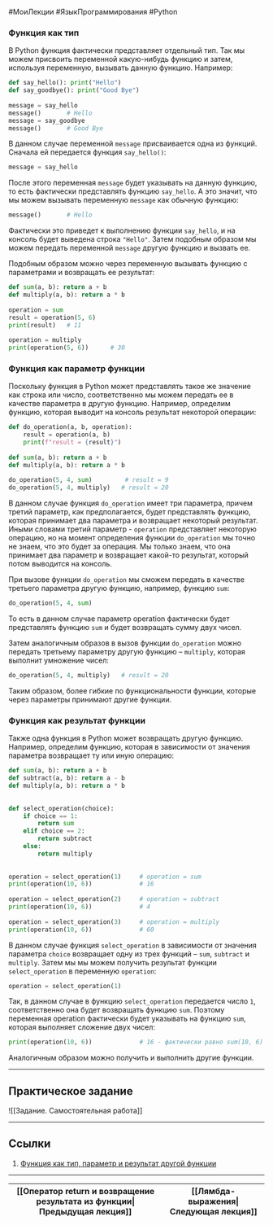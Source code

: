 #МоиЛекции #ЯзыкПрограммирования #Python 

### Функция как тип

В Python функция фактически представляет отдельный тип. Так мы можем присвоить переменной какую-нибудь функцию и затем, используя переменную, вызывать данную функцию. Например:

```python
def say_hello(): print("Hello")
def say_goodbye(): print("Good Bye")
 
message = say_hello
message()       # Hello
message = say_goodbye
message()       # Good Bye
```

В данном случае переменной `message` присваивается одна из функций. Сначала ей передается функция `say_hello()`:

```python
message = say_hello
```

После этого переменная `message` будет указывать на данную функцию, то есть фактически представлять функцию `say_hello`. А это значит, что мы можем вызывать переменную `message` как обычную функцию:

```python
message()       # Hello
```

Фактически это приведет к выполнению функции `say_hello`, и на консоль будет выведена строка `"Hello"`. Затем подобным образом мы можем передать переменной `message` другую функцию и вызвать ее.

Подобным образом можно через переменную вызывать функцию с параметрами и возвращать ее результат:

```python
def sum(a, b): return a + b
def multiply(a, b): return a * b
 
operation = sum
result = operation(5, 6)
print(result)   # 11
 
operation = multiply
print(operation(5, 6))      # 30
```

### Функция как параметр функции

Поскольку функция в Python может представлять такое же значение как строка или число, соответственно мы можем передать ее в качестве параметра в другую функцию. Например, определим функцию, которая выводит на консоль результат некоторой операции:

```python
def do_operation(a, b, operation):
    result = operation(a, b)
    print(f"result = {result}")
 
def sum(a, b): return a + b
def multiply(a, b): return a * b
 
do_operation(5, 4, sum)         # result = 9
do_operation(5, 4, multiply)   # result = 20
```

В данном случае функция `do_operation` имеет три параметра, причем третий параметр, как предполагается, будет представлять функцию, которая принимает два параметра и возвращает некоторый результат. Иными словами третий параметр - `operation` представляет некоторую операцию, но на момент определения функции `do_operation` мы точно не знаем, что это будет за операция. Мы только знаем, что она принимает два параметр и возвращает какой-то результат, который потом выводится на консоль.

При вызове функции `do_operation` мы сможем передать в качестве третьего параметра другую функцию, например, функцию `sum`:

```python
do_operation(5, 4, sum)
```

То есть в данном случае параметр operation фактически будет представлять функцию `sum` и будет возвращать сумму двух чисел.

Затем аналогичным образов в вызов функции `do_operation` можно передать третьему параметру другую функцию – `multiply`, которая выполнит умножение чисел:

```python
do_operation(5, 4, multiply)   # result = 20
```

Таким образом, более гибкие по функциональности функции, которые через параметры принимают другие функции.

### Функция как результат функции

Также одна функция в Python может возвращать другую функцию. Например, определим функцию, которая в зависимости от значения параметра возвращает ту или иную операцию:

```python
def sum(a, b): return a + b
def subtract(a, b): return a - b
def multiply(a, b): return a * b
 
 
def select_operation(choice):
    if choice == 1:
        return sum
    elif choice == 2:
        return subtract
    else:
        return multiply
 
 
operation = select_operation(1)     # operation = sum
print(operation(10, 6))             # 16
 
operation = select_operation(2)     # operation = subtract
print(operation(10, 6))             # 4
 
operation = select_operation(3)     # operation = multiply
print(operation(10, 6))             # 60
```

В данном случае функция `select_operation` в зависимости от значения параметра `choice` возвращает одну из трех функций – `sum`, `subtract` и `multiply`. Затем мы мы можем получить результат функции `select_operation` в переменную `operation`:

```python
operation = select_operation(1)
```

Так, в данном случае в функцию `select_operation` передается число `1`, соответственно она будет возвращать функцию `sum`. Поэтому переменная operation фактически будет указывать на функцию `sum`, которая выполняет сложение двух чисел:

```python
print(operation(10, 6))             # 16 - фактически равно sum(10, 6)
```

Аналогичным образом можно получить и выполнить другие функции.

---
## Практическое задание

![[Задание. Самостоятельная работа]]

---
## Ссылки

1. [Функция как тип, параметр и результат другой функции](https://metanit.com/python/tutorial/2.17.php)

---

| [[Оператор return и возвращение результата из функции\|Предыдущая лекция]] | [[Лямбда-выражения\|Следующая лекция]] |
| -------------------------------------------------------------------------- | -------------------------------------- |
